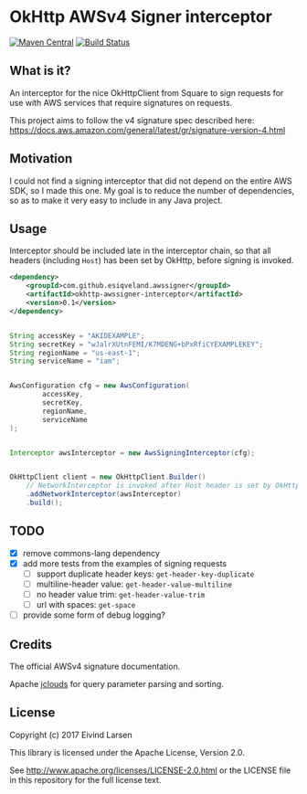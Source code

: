 # OkHttp AWSv4 Signer interceptor

  [![Maven Central](https://maven-badges.herokuapp.com/maven-central/com.github.esiqveland.awssigner/okhttp-awssigner-interceptor/badge.svg)](https://maven-badges.herokuapp.com/maven-central/com.github.esiqveland.awssigner/okhttp-awssigner-interceptor/)
  [![Build Status](https://circleci.com/gh/esiqveland/okhttp-awssigner.svg?&style=shield)](https://circleci.com/gh/esiqveland/okhttp-awssigner)

## What is it?

An interceptor for the nice OkHttpClient from Square to sign requests for use with AWS services that require signatures on requests.

This project aims to follow the v4 signature spec described here: https://docs.aws.amazon.com/general/latest/gr/signature-version-4.html


## Motivation

I could not find a signing interceptor that did not depend on the entire AWS SDK, so I made this one.
My goal is to reduce the number of dependencies, so as to make it very easy to include in any Java project.


## Usage

Interceptor should be included late in the interceptor chain, so that all headers (including `Host`) has been set by OkHttp,
before signing is invoked.

```xml
<dependency>
    <groupId>com.github.esiqveland.awssigner</groupId>
    <artifactId>okhttp-awssigner-interceptor</artifactId>
    <version>0.1</version>
</dependency>
```


```java

String accessKey = "AKIDEXAMPLE";
String secretKey = "wJalrXUtnFEMI/K7MDENG+bPxRfiCYEXAMPLEKEY";
String regionName = "us-east-1";
String serviceName = "iam";


AwsConfiguration cfg = new AwsConfiguration(
        accessKey,
        secretKey,
        regionName,
        serviceName
);


Interceptor awsInterceptor = new AwsSigningInterceptor(cfg);


OkHttpClient client = new OkHttpClient.Builder()
    // NetworkInterceptor is invoked after Host header is set by OkHttpClient, so use this
    .addNetworkInterceptor(awsInterceptor)
    .build();

```

## TODO
 - [X] remove commons-lang dependency
 - [X] add more tests from the examples of signing requests
    - [ ] support duplicate header keys: `get-header-key-duplicate`
    - [ ] multiline-header value: `get-header-value-multiline`
    - [ ] no header value trim: `get-header-value-trim`
    - [ ] url with spaces: `get-space`
 - [ ] provide some form of debug logging?

## Credits

The official AWSv4 signature documentation.

Apache [jclouds](https://github.com/jclouds/jclouds) for query parameter parsing and sorting.

## License

Copyright (c) 2017 Eivind Larsen

This library is licensed under the Apache License, Version 2.0.

See http://www.apache.org/licenses/LICENSE-2.0.html or the LICENSE file in this repository for the full license text.

